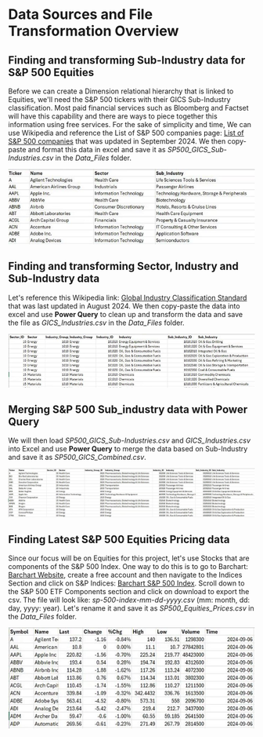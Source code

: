 # Data Sources and File Transformation Overview

## Finding and transforming Sub-Industry data for S&P 500 Equities

Before we can create a Dimension relational hierarchy that is linked to Equities, we'll need the S&P 500 tickers with their GICS Sub-Industry classification. Most paid financial services such as Bloomberg and Factset will have this capability and there are ways to piece together this information using free services. For the sake of simplicity and time, We can use Wikipedia and reference the List of S&P 500 companies page: [List of S&P 500 companies](https://en.wikipedia.org/w/index.php?title=List_of_S%26P_500_companies&oldid=1246399544) that was updated in September 2024. We then copy-paste and format this data in excel and save it as *SP500_GICS_Sub-Industries.csv* in the *Data_Files* folder.

![S&P500 GICS Sub-Industries Excel](https://github.com/danvuk567/SP500-Stock-Analysis/blob/main/images/SP500_GICS_Sub-Industries.jpg?raw=true)


## Finding and transforming Sector, Industry and Sub-Industry data

Let's reference this Wikipedia link: [Global Industry Classification Standard](https://en.wikipedia.org/w/index.php?title=Global_Industry_Classification_Standard&oldid=1243171079) that was last updated in August 2024. We then copy-paste the data into excel and use **Power Query** to clean up and transform the data and save the file as *GICS_Industries.csv* in the *Data_Files* folder.

![GICS Industries Excel](https://github.com/danvuk567/SP500-Stock-Analysis/blob/main/images/GICS_Industries.jpg?raw=true)


## Merging S&P 500 Sub_industry data with Power Query

We will then load *SP500_GICS_Sub-Industries.csv* and *GICS_Industries.csv* into Excel and use **Power Query** to merge the data based on Sub-Industry and save it as *SP500_GICS_Combined.csv*.

![S&P 500 GICS Combined Excel](https://github.com/danvuk567/SP500-Stock-Analysis/blob/main/images/SP500_GICS_Combined.jpg?raw=true)


## Finding Latest S&P 500 Equities Pricing data

Since our focus will be on Equities for this project, let's use Stocks that are components of the S&P 500 Index. One way to do this is to go to Barchart: [Barchart Website](https://www.barchart.com), create a free account and then navigate to the Indices Section and click on S&P Indices: [Barchart S&P 500 Index](https://www.barchart.com/stocks/indices/sp/sp500?viewName=main). Scroll down to the S&P 500 ETF Components section and click on download to export the csv. The file will look like: *sp-500-index-mm-dd-yyyy.csv* (mm: month, dd: day, yyyy: year). Let's rename it and save it as *SP500_Equities_Prices.csv* in the *Data_Files* folder.

![S&P 500 GICS Combined Excel](https://github.com/danvuk567/SP500-Stock-Analysis/blob/main/images/SP500_Equities_Prices.jpg?raw=true)
